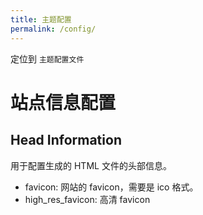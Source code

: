 ```yaml
---
title: 主题配置
permalink: /config/
---
```


定位到 `主题配置文件`

# 站点信息配置

## Head Information

用于配置生成的 HTML 文件的头部信息。

- favicon: 网站的 favicon，需要是 ico 格式。
- high_res_favicon: 高清 favicon